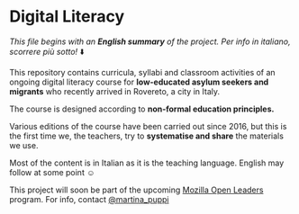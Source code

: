 # Digital Literacy

*This file begins with an **English summary** of the project. Per info in italiano, scorrere più sotto!* :arrow_down:

This repository contains curricula, syllabi and classroom activities of an ongoing digital literacy course for **low-educated asylum seekers and migrants** who recently arrived in Rovereto, a city in Italy. 

The course is designed according to **non-formal education principles.**

Various editions of the course have been carried out since 2016, but this is the first time we, the teachers, try to **systematise and share** the materials we use.

Most of the content is in Italian as it is the teaching language. English may follow at some point :relaxed:

This project will soon be part of the upcoming [Mozilla Open Leaders](https://medium.com/read-write-participate/meet-our-next-cohort-of-open-leaders-ebc8dadb2e53) program. For info, contact [@martina_puppi](https://twitter.com/martina_puppi)
